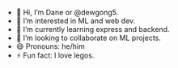- 👋 Hi, I’m Dane or @dewgong5.
- 👀 I’m interested in ML and web dev.
- 🌱 I’m currently learning express and backend.
- 💞️ I’m looking to collaborate on ML projects.
- 😄 Pronouns: he/him
- ⚡ Fun fact: I love legos.

<!---
dewgong5/dewgong5 is a ✨ special ✨ repository because its `README.md` (this file) appears on your GitHub profile.
You can click the Preview link to take a look at your changes.
--->
